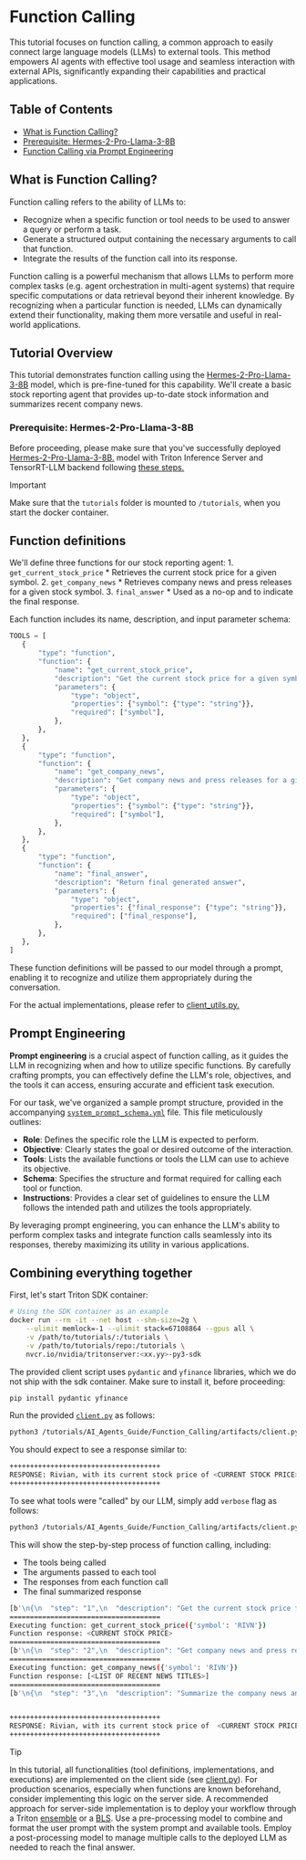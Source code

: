 <!--
# Copyright 2024, NVIDIA CORPORATION & AFFILIATES. All rights reserved.
#
# Redistribution and use in source and binary forms, with or without
# modification, are permitted provided that the following conditions
# are met:
#  * Redistributions of source code must retain the above copyright
#    notice, this list of conditions and the following disclaimer.
#  * Redistributions in binary form must reproduce the above copyright
#    notice, this list of conditions and the following disclaimer in the
#    documentation and/or other materials provided with the distribution.
#  * Neither the name of NVIDIA CORPORATION nor the names of its
#    contributors may be used to endorse or promote products derived
#    from this software without specific prior written permission.
#
# THIS SOFTWARE IS PROVIDED BY THE COPYRIGHT HOLDERS ``AS IS'' AND ANY
# EXPRESS OR IMPLIED WARRANTIES, INCLUDING, BUT NOT LIMITED TO, THE
# IMPLIED WARRANTIES OF MERCHANTABILITY AND FITNESS FOR A PARTICULAR
# PURPOSE ARE DISCLAIMED.  IN NO EVENT SHALL THE COPYRIGHT OWNER OR
# CONTRIBUTORS BE LIABLE FOR ANY DIRECT, INDIRECT, INCIDENTAL, SPECIAL,
# EXEMPLARY, OR CONSEQUENTIAL DAMAGES (INCLUDING, BUT NOT LIMITED TO,
# PROCUREMENT OF SUBSTITUTE GOODS OR SERVICES; LOSS OF USE, DATA, OR
# PROFITS; OR BUSINESS INTERRUPTION) HOWEVER CAUSED AND ON ANY THEORY
# OF LIABILITY, WHETHER IN CONTRACT, STRICT LIABILITY, OR TORT
# (INCLUDING NEGLIGENCE OR OTHERWISE) ARISING IN ANY WAY OUT OF THE USE
# OF THIS SOFTWARE, EVEN IF ADVISED OF THE POSSIBILITY OF SUCH DAMAGE.
-->


# Function Calling

This tutorial focuses on function calling, a common approach to easily connect
large language models (LLMs) to external tools. This method empowers AI agents
with effective tool usage and seamless interaction with external APIs,
significantly expanding their capabilities and practical applications.

## Table of Contents

- [What is Function Calling?](#what-is-function-calling)
- [Prerequisite: Hermes-2-Pro-Llama-3-8B](#prerequisite-hermes-2-pro-llama-3-8b)
- [Function Calling via Prompt Engineering](#function-calling-via-prompt-engineering)

## What is Function Calling?

Function calling refers to the ability of LLMs to:
 * Recognize when a specific function or tool needs to be used to answer a query
 or perform a task.
 * Generate a structured output containing the necessary arguments to call
 that function.
 * Integrate the results of the function call into its response.

Function calling is a powerful mechanism that allows LLMs to perform
more complex tasks (e.g. agent orchestration in multi-agent systems)
that require specific computations or data retrieval
beyond their inherent knowledge. By recognizing when a particular function
is needed, LLMs can dynamically extend their functionality, making them more
versatile and useful in real-world applications.

## Tutorial Overview

This tutorial demonstrates function calling using the
[Hermes-2-Pro-Llama-3-8B](https://huggingface.co/NousResearch/Hermes-2-Pro-Llama-3-8B)
model, which is pre-fine-tuned for this capability. We'll create a basic
stock reporting agent that provides up-to-date stock information and summarizes
recent company news.

### Prerequisite: Hermes-2-Pro-Llama-3-8B

Before proceeding, please make sure that you've successfully deployed
[Hermes-2-Pro-Llama-3-8B.](https://huggingface.co/NousResearch/Hermes-2-Pro-Llama-3-8B)
model with Triton Inference Server and TensorRT-LLM backend
following [these steps.](../../Popular_Models_Guide/Hermes-2-Pro-Llama-3-8B/README.md)

> [!IMPORTANT]
> Make sure that the `tutorials` folder is mounted to `/tutorials`, when you
> start the docker container.

## Function definitions

We'll define three functions for our stock reporting agent:
    1. `get_current_stock_price`
        * Retrieves the current stock price for a given symbol.
    2. `get_company_news`
        * Retrieves company news and press releases for a given stock symbol.
    3. `final_answer`
        * Used as a no-op and to indicate the final response.

Each function includes its name, description, and input parameter schema:
 ```python
TOOLS = [
    {
        "type": "function",
        "function": {
            "name": "get_current_stock_price",
            "description": "Get the current stock price for a given symbol.\n\nArgs:\n  symbol (str): The stock symbol.\n\nReturns:\n  float: The current stock price, or None if an error occurs.",
            "parameters": {
                "type": "object",
                "properties": {"symbol": {"type": "string"}},
                "required": ["symbol"],
            },
        },
    },
    {
        "type": "function",
        "function": {
            "name": "get_company_news",
            "description": "Get company news and press releases for a given stock symbol.\n\nArgs:\nsymbol (str): The stock symbol.\n\nReturns:\npd.DataFrame: DataFrame containing company news and press releases.",
            "parameters": {
                "type": "object",
                "properties": {"symbol": {"type": "string"}},
                "required": ["symbol"],
            },
        },
    },
    {
        "type": "function",
        "function": {
            "name": "final_answer",
            "description": "Return final generated answer",
            "parameters": {
                "type": "object",
                "properties": {"final_response": {"type": "string"}},
                "required": ["final_response"],
            },
        },
    },
]
 ```
These function definitions will be passed to our model through a prompt,
enabling it to recognize and utilize them appropriately during the conversation.

For the actual implementations, please refer to [client_utils.py.](./artifacts/client_utils.py)

## Prompt Engineering

**Prompt engineering** is a crucial aspect of function calling, as it guides
the LLM in recognizing when and how to utilize specific functions.
By carefully crafting prompts, you can effectively define the LLM's role,
objectives, and the tools it can access, ensuring accurate and efficient task
execution.

For our task, we've organized a sample prompt structure, provided
in the accompanying [`system_prompt_schema.yml`](./artifacts/system_prompt_schema.yml)
file. This file meticulously outlines:

- **Role**: Defines the specific role the LLM is expected to perform.
- **Objective**: Clearly states the goal or desired outcome of the interaction.
- **Tools**: Lists the available functions or tools the LLM can use to achieve
its objective.
- **Schema**: Specifies the structure and format required for calling each tool
or function.
- **Instructions**: Provides a clear set of guidelines to ensure the LLM follows
the intended path and utilizes the tools appropriately.

By leveraging prompt engineering, you can enhance the LLM's ability
to perform complex tasks and integrate function calls seamlessly into
its responses, thereby maximizing its utility in various applications.

## Combining everything together

First, let's start Triton SDK container:
```bash
# Using the SDK container as an example
docker run --rm -it --net host --shm-size=2g \
    --ulimit memlock=-1 --ulimit stack=67108864 --gpus all \
    -v /path/to/tutorials/:/tutorials \
    -v /path/to/tutorials/repo:/tutorials \
    nvcr.io/nvidia/tritonserver:<xx.yy>-py3-sdk
```

The provided client script uses `pydantic` and `yfinance` libraries, which we
do not ship with the sdk container. Make sure to install it, before proceeding:

```bash
pip install pydantic yfinance
```

Run the provided [`client.py`](./artifacts/client.py) as follows:

```bash
python3 /tutorials/AI_Agents_Guide/Function_Calling/artifacts/client.py --prompt "Tell me about Rivian. Include current stock price in your final response." -o 200
```

You should expect to see a response similar to:

```bash
+++++++++++++++++++++++++++++++++++++
RESPONSE: Rivian, with its current stock price of <CURRENT STOCK PRICE>, <NEWS SUMMARY>
+++++++++++++++++++++++++++++++++++++
```

To see what tools were "called" by our LLM, simply add `verbose` flag as follows:
```bash
python3 /tutorials/AI_Agents_Guide/Function_Calling/artifacts/client.py --prompt "Tell me about Rivian. Include current stock price in your final response." -o 200 --verbose
```

This will show the step-by-step process of function calling, including:
- The tools being called
- The arguments passed to each tool
- The responses from each function call
- The final summarized response


```bash
[b'\n{\n  "step": "1",\n  "description": "Get the current stock price for Rivian",\n  "tool": "get_current_stock_price",\n  "arguments": {\n    "symbol": "RIVN"\n  }\n}']
=====================================
Executing function: get_current_stock_price({'symbol': 'RIVN'})
Function response: <CURRENT STOCK PRICE>
=====================================
[b'\n{\n  "step": "2",\n  "description": "Get company news and press releases for Rivian",\n  "tool": "get_company_news",\n  "arguments": {\n    "symbol": "RIVN"\n  }\n}']
=====================================
Executing function: get_company_news({'symbol': 'RIVN'})
Function response: [<LIST OF RECENT NEWS TITLES>]
=====================================
[b'\n{\n  "step": "3",\n  "description": "Summarize the company news and press releases for Rivian",\n  "tool": "final_answer",\n  "arguments": {\n    "final_response": "Rivian, with its current stock price of  <CURRENT STOCK PRICE>, <NEWS SUMMARY>"\n  }\n}']


+++++++++++++++++++++++++++++++++++++
RESPONSE: Rivian, with its current stock price of  <CURRENT STOCK PRICE>, <NEWS SUMMARY>
+++++++++++++++++++++++++++++++++++++
```

> [!TIP]
> In this tutorial, all functionalities (tool definitions, implementations,
> and executions) are implemented on the client side (see
> [client.py](./artifacts/client.py)).
> For production scenarios, especially when functions are known beforehand,
> consider implementing this logic on the server side.
> A recommended approach for server-side implementation is to deploy your
> workflow through a Triton [ensemble](https://github.com/triton-inference-server/server/blob/a6fff975a214ff00221790dd0a5521fb05ce3ac9/docs/user_guide/architecture.md#ensemble-models)
> or a [BLS](https://github.com/triton-inference-server/python_backend?tab=readme-ov-file#business-logic-scripting).
> Use a pre-processing model to combine and format the user prompt with the
> system prompt and available tools. Employ a post-processing model to manage
> multiple calls to the deployed LLM as needed to reach the final answer.